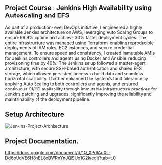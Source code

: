 ## Project Course : Jenkins High Availability using Autoscaling and EFS

As part of a production-level DevOps initiative, I engineered a highly available Jenkins architecture on AWS, leveraging Auto Scaling Groups to ensure 99.9% uptime and achieve 30% faster deployment cycles. The entire infrastructure was managed using Terraform, enabling reproducible deployments of IAM roles, EC2 instances, and secure credential management. To ensure speed and consistency, I created immutable AMIs for Jenkins controllers and agents using Docker and Ansible, reducing provisioning time by 40%. The Jenkins setup followed a master-agent architecture, with secure SSH-based authentication and shared EFS storage, which allowed persistent access to build data and seamless horizontal scalability. I further enhanced the system’s fault tolerance by applying Auto Scaling to both controllers and agents, and ensured continuous CI/CD availability through immutable infrastructure practices for Jenkins patching and upgrades, significantly improving the reliability and maintainability of the deployment pipeline.

## Setup Architecture 

![Jenkins-Project-Architecture](https://github.com/user-attachments/assets/7da3b4ff-78c3-48ca-82ec-355710e4546e)

## Project Documentation.

https://docs.google.com/document/d/1Q_GPdlAuXc-Dd6oUdVE6H8nEL8xBWRnYnJQiSUx1G2k/edit?tab=t.0

